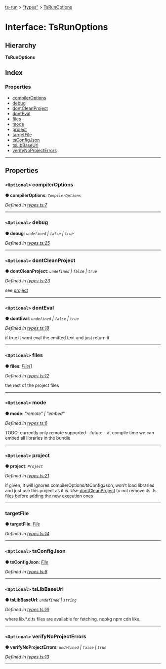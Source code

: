 [ts-run](../README.md) > ["types"](../modules/_types_.md) > [TsRunOptions](../interfaces/_types_.tsrunoptions.md)

# Interface: TsRunOptions

## Hierarchy

**TsRunOptions**

## Index

### Properties

* [compilerOptions](_types_.tsrunoptions.md#compileroptions)
* [debug](_types_.tsrunoptions.md#debug)
* [dontCleanProject](_types_.tsrunoptions.md#dontcleanproject)
* [dontEval](_types_.tsrunoptions.md#donteval)
* [files](_types_.tsrunoptions.md#files)
* [mode](_types_.tsrunoptions.md#mode)
* [project](_types_.tsrunoptions.md#project)
* [targetFile](_types_.tsrunoptions.md#targetfile)
* [tsConfigJson](_types_.tsrunoptions.md#tsconfigjson)
* [tsLibBaseUrl](_types_.tsrunoptions.md#tslibbaseurl)
* [verifyNoProjectErrors](_types_.tsrunoptions.md#verifynoprojecterrors)

---

## Properties

<a id="compileroptions"></a>

### `<Optional>` compilerOptions

**● compilerOptions**: *`CompilerOptions`*

*Defined in [types.ts:7](https://github.com/cancerberoSgx/typescript-plugins-of-mine/blob/344cbd0/ts-run/src/types.ts#L7)*

___
<a id="debug"></a>

### `<Optional>` debug

**● debug**: *`undefined` \| `false` \| `true`*

*Defined in [types.ts:25](https://github.com/cancerberoSgx/typescript-plugins-of-mine/blob/344cbd0/ts-run/src/types.ts#L25)*

___
<a id="dontcleanproject"></a>

### `<Optional>` dontCleanProject

**● dontCleanProject**: *`undefined` \| `false` \| `true`*

*Defined in [types.ts:23](https://github.com/cancerberoSgx/typescript-plugins-of-mine/blob/344cbd0/ts-run/src/types.ts#L23)*

see [project](_types_.tsrunoptions.md#project)

___
<a id="donteval"></a>

### `<Optional>` dontEval

**● dontEval**: *`undefined` \| `false` \| `true`*

*Defined in [types.ts:18](https://github.com/cancerberoSgx/typescript-plugins-of-mine/blob/344cbd0/ts-run/src/types.ts#L18)*

if true it wont eval the emitted text and just return it

___
<a id="files"></a>

### `<Optional>` files

**● files**: *[File](_file_.file.md)[]*

*Defined in [types.ts:12](https://github.com/cancerberoSgx/typescript-plugins-of-mine/blob/344cbd0/ts-run/src/types.ts#L12)*

the rest of the project files

___
<a id="mode"></a>

### `<Optional>` mode

**● mode**: *"remote" \| "embed"*

*Defined in [types.ts:6](https://github.com/cancerberoSgx/typescript-plugins-of-mine/blob/344cbd0/ts-run/src/types.ts#L6)*

TODO: currently only remote supported - future - at compile time we can embed all libraries in the bundle

___
<a id="project"></a>

### `<Optional>` project

**● project**: *`Project`*

*Defined in [types.ts:21](https://github.com/cancerberoSgx/typescript-plugins-of-mine/blob/344cbd0/ts-run/src/types.ts#L21)*

if given, it will ignores compilerOptions/tsConfigJson, won't load libraries and just use this project as it is. Use [dontCleanProject](_types_.tsrunoptions.md#dontcleanproject) to not remove its .ts files before adding the new execution ones

___
<a id="targetfile"></a>

###  targetFile

**● targetFile**: *[File](_file_.file.md)*

*Defined in [types.ts:14](https://github.com/cancerberoSgx/typescript-plugins-of-mine/blob/344cbd0/ts-run/src/types.ts#L14)*

___
<a id="tsconfigjson"></a>

### `<Optional>` tsConfigJson

**● tsConfigJson**: *[File](_file_.file.md)*

*Defined in [types.ts:8](https://github.com/cancerberoSgx/typescript-plugins-of-mine/blob/344cbd0/ts-run/src/types.ts#L8)*

___
<a id="tslibbaseurl"></a>

### `<Optional>` tsLibBaseUrl

**● tsLibBaseUrl**: *`undefined` \| `string`*

*Defined in [types.ts:16](https://github.com/cancerberoSgx/typescript-plugins-of-mine/blob/344cbd0/ts-run/src/types.ts#L16)*

where lib.\*.d.ts files are available for fetching. nopkg npm cdn like.

___
<a id="verifynoprojecterrors"></a>

### `<Optional>` verifyNoProjectErrors

**● verifyNoProjectErrors**: *`undefined` \| `false` \| `true`*

*Defined in [types.ts:13](https://github.com/cancerberoSgx/typescript-plugins-of-mine/blob/344cbd0/ts-run/src/types.ts#L13)*

___

